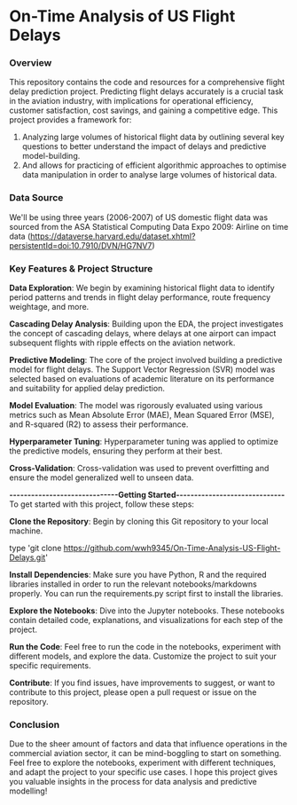 # On-Time Analysis of US Flight Delays

### Overview
This repository contains the code and resources for a comprehensive flight delay prediction project. Predicting flight delays accurately is a crucial task in the aviation industry, with implications for operational efficiency, customer satisfaction, cost savings, and gaining a competitive edge. This project provides a framework for:
1. Analyzing large volumes of historical flight data by outlining several key questions to better understand the impact of delays and predictive model-building.
2. And allows for practicing of efficient algorithmic approaches to optimise data manipulation in order to analyse large volumes of historical data.

### Data Source
We'll be using three years (2006-2007) of US domestic flight data was sourced from the ASA Statistical Computing Data Expo 2009: Airline on time data (https://dataverse.harvard.edu/dataset.xhtml?persistentId=doi:10.7910/DVN/HG7NV7)

### Key Features & Project Structure
**Data Exploration**: We begin by examining historical flight data to identify period patterns and trends in flight delay performance, route frequency weightage, and more.

**Cascading Delay Analysis**: Building upon the EDA, the project investigates the concept of cascading delays, where delays at one airport can impact subsequent flights with ripple effects on the aviation network. 

**Predictive Modeling**: The core of the project involved building a predictive model for flight delays. The Support Vector Regression (SVR) model was selected based on evaluations of academic literature on its performance and suitability for applied delay prediction.

**Model Evaluation**: The model was rigorously evaluated using various metrics such as Mean Absolute Error (MAE), Mean Squared Error (MSE), and R-squared (R2) to assess their performance.

**Hyperparameter Tuning**: Hyperparameter tuning was applied to optimize the predictive models, ensuring they perform at their best.

**Cross-Validation**: Cross-validation was used to prevent overfitting and ensure the model generalized well to unseen data.

**------------------------------Getting Started------------------------------**
To get started with this project, follow these steps:

**Clone the Repository**: Begin by cloning this Git repository to your local machine.

type 'git clone https://github.com/wwh9345/On-Time-Analysis-US-Flight-Delays.git'

**Install Dependencies**: Make sure you have Python, R and the required libraries installed in order to run the relevant notebooks/markdowns properly. You can run the requirements.py script first to install the libraries. 

**Explore the Notebooks**: Dive into the Jupyter notebooks. These notebooks contain detailed code, explanations, and visualizations for each step of the project.

**Run the Code**: Feel free to run the code in the notebooks, experiment with different models, and explore the data. Customize the project to suit your specific requirements.

**Contribute**: If you find issues, have improvements to suggest, or want to contribute to this project, please open a pull request or issue on the repository.

### Conclusion
Due to the sheer amount of factors and data that influence operations in the commercial aviation sector, it can be mind-boggling to start on something. Feel free to explore the notebooks, experiment with different techniques, and adapt the project to your specific use cases. I hope this project gives you valuable insights in the process for data analysis and predictive modelling!
